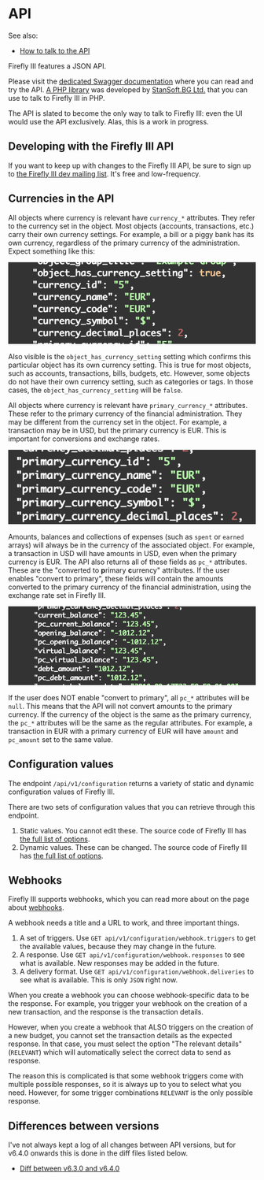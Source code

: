 # API

See also:

- [How to talk to the API](../../../how-to/firefly-iii/features/api.md)

Firefly III features a JSON API.

Please visit the [dedicated Swagger documentation](https://api-docs.firefly-iii.org/) where you can read and try the API. [A PHP library](https://github.com/StanSoftBG/oauth2-firefly-iii) was developed by [StanSoft.BG Ltd.](https://github.com/StanSoftBG) that you can use to talk to Firefly III in PHP.

The API is slated to become the only way to talk to Firefly III: even the UI would use the API exclusively. Alas, this is a work in progress.

## Developing with the Firefly III API

If you want to keep up with changes to the Firefly III API, be sure to sign up to [the Firefly III dev mailing list](https://firefly-iii.kit.com/dev). It's free and low-frequency.

## Currencies in the API

All objects where currency is relevant have `currency_*` attributes. They refer to the currency set in the object. Most objects (accounts, transactions, etc.) carry their own currency settings. For example, a bill or a piggy bank has its own currency, regardless of the primary currency of the administration. Expect something like this:

![Currency attributes](../../../images/references/firefly-iii/api/currency-attributes.png)

Also visible is the `object_has_currency_setting` setting which confirms this particular object has its own currency setting. This is true for most objects, such as accounts, transactions, bills, budgets, etc. However, some objects do not have their own currency setting, such as categories or tags. In those cases, the `object_has_currency_setting` will be `false`.

All objects where currency is relevant have `primary_currency_*` attributes. These refer to the primary currency of the financial administration. They may be different from the currency set in the object. For example, a transaction may be in USD, but the primary currency is EUR. This is important for conversions and exchange rates.


![Primary attributes](../../../images/references/firefly-iii/api/primary-attributes.png)

Amounts, balances and collections of expenses (such as `spent` or `earned` arrays) will always be in the currency of the associated object. For example, a transaction in USD will have amounts in USD, even when the primary currency is EUR. The API also returns all of these fields as `pc_*` attributes. These are the "converted to **p**rimary **c**urrency" attributes. If the user enables "convert to primary", these fields will contain the amounts converted to the primary currency of the financial administration, using the exchange rate set in Firefly III.

![Amount attributes](../../../images/references/firefly-iii/api/amount-attributes.png)

If the user does NOT enable "convert to primary", all `pc_*` attributes will be `null`. This means that the API will not convert amounts to the primary currency. If the currency of the object is the same as the primary currency, the `pc_*` attributes will be the same as the regular attributes. For example, a transaction in EUR with a primary currency of EUR will have `amount` and `pc_amount` set to the same value.

## Configuration values

The endpoint `/api/v1/configuration` returns a variety of static and dynamic configuration values of Firefly III.

There are two sets of configuration values that you can retrieve through this endpoint.

1. Static values. You cannot edit these. The source code of Firefly III has [the full list of options](https://github.com/firefly-iii/firefly-iii/blob/main/app/Support/Binder/EitherConfigKey.php#L35).
2. Dynamic values. These can be changed. The source code of Firefly III has [the full list of options](https://github.com/firefly-iii/firefly-iii/blob/main/app/Support/Binder/DynamicConfigKey.php#L35).

## Webhooks

Firefly III supports webhooks, which you can read more about on the page about [webhooks](../../../how-to/firefly-iii/features/webhooks.md).

A webhook needs a title and a URL to work, and three important things.

1. A set of triggers. Use `GET api/v1/configuration/webhook.triggers` to get the available values, because they may change in the future.
2. A response. Use `GET api/v1/configuration/webhook.responses` to see what is available. New responses may be added in the future.
3. A delivery format. Use `GET api/v1/configuration/webhook.deliveries` to see what is available. This is only `JSON` right now.

When you create a webhook you can choose webhook-specific data to be the response. For example, you trigger your webhook on the creation of a new transaction, and the response is the transaction details.

However, when you create a webhook that ALSO triggers on the creation of a new budget, you cannot set the transaction details as the expected response. In that case, you must select the option "The relevant details" (`RELEVANT`) which will automatically select the correct data to send as response.

The reason this is complicated is that some webhook triggers come with multiple possible responses, so it is always up to you to select what you need. However, for some trigger combinations `RELEVANT` is the only possible response. 

## Differences between versions

I've not always kept a log of all changes between API versions, but for v6.4.0 onwards this is done in the diff files listed below.

- [Diff between v6.3.0 and v6.4.0](https://api-docs.firefly-iii.org/differences/v6.3.0-v6.4.0)
<!-- - [Diff between v6.4.0 and v6.4.1](https://api-docs.firefly-iii.org/differences/v6.4.0-v6.4.1) -->

